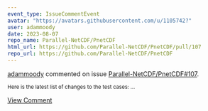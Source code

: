 ```yaml
---
event_type: IssueCommentEvent
avatar: "https://avatars.githubusercontent.com/u/1105742?"
user: adammoody
date: 2023-08-07
repo_name: Parallel-NetCDF/PnetCDF
html_url: https://github.com/Parallel-NetCDF/PnetCDF/pull/107
repo_url: https://github.com/Parallel-NetCDF/PnetCDF
---
```


<a href='https://github.com/adammoody' target='_blank'>adammoody</a> commented on issue <a href='https://github.com/Parallel-NetCDF/PnetCDF/pull/107' target='_blank'>Parallel-NetCDF/PnetCDF#107</a>.

<small>Here is the latest list of changes to the test cases:...</small>

<a href='https://github.com/Parallel-NetCDF/PnetCDF/pull/107' target='_blank'>View Comment</a>
